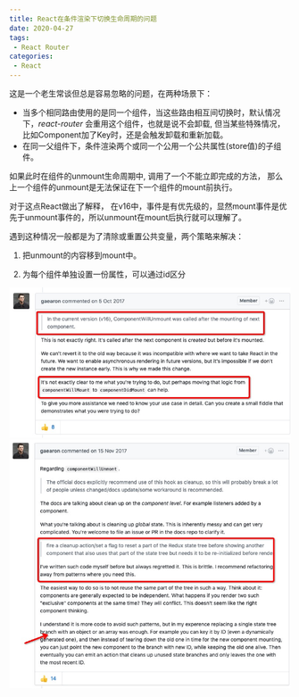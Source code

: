 ```yaml
---
title: React在条件渲染下切换生命周期的问题
date: 2020-04-27
tags:
 - React Router
categories:
 - React
---
```


这是一个老生常谈但总是容易忽略的问题，在两种场景下：

- 当多个相同路由使用的是同一个组件，当这些路由相互间切换时，默认情况下，*react-router* 会重用这个组件，也就是说不会卸载, 但当某些特殊情况，比如Component加了Key时，还是会触发卸载和重新加载。
- 在同一父组件下，条件渲染两个或同一个公用一个公共属性(store值)的子组件。

如果此时在组件的unmount生命周期中, 调用了一个不能立即完成的方法， 那么上一个组件的unmount是无法保证在下一个组件的mount前执行。

对于这点React做出了解释， 在v16中，事件是有优先级的，显然mount事件是优先于unmount事件的，所以unmount在mount后执行就可以理解了。

遇到这种情况一般都是为了清除或重置公共变量，两个策略来解决：

1. 把unmount的内容移到mount中。

2. 为每个组件单独设置一份属性，可以通过id区分

![Alt text](../../images/life1.png)
![Alt text](../../images/life2.png)